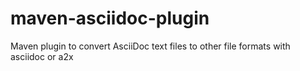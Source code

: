 maven-asciidoc-plugin
=====================

Maven plugin to convert AsciiDoc text files to other file formats with asciidoc or a2x
